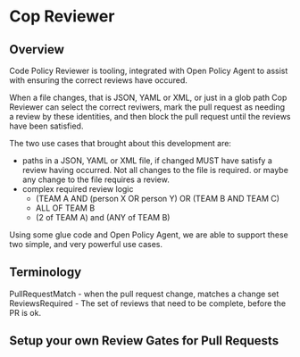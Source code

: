 # Cop Reviewer

## Overview

Code Policy Reviewer is tooling, integrated with Open Policy Agent to assist with ensuring the correct reviews have occured.

When a file changes, that is JSON, YAML or XML, or just in a glob path
Cop Reviewer can select the correct reviwers, mark the pull request as needing a review by these identities, 
and then block the pull request until the reviews have been satisfied. 

The two use cases that brought about this development are:

* paths in a JSON, YAML or XML file, if changed MUST have satisfy a review having occurred. 
  Not all changes to the file is required.
  or maybe any change to the file requires a review.
* complex required review logic
  - (TEAM A AND (person X OR person Y) OR (TEAM B AND TEAM C) 
  - ALL OF TEAM B
  - (2 of TEAM A) and (ANY of TEAM B)

Using some glue code and Open Policy Agent, we are able to support these two simple, and very powerful use cases.

## Terminology

PullRequestMatch - when the pull request change, matches a change set
ReviewsRequired  - The set of reviews that need to be complete, before the PR is ok.


## Setup your own Review Gates for Pull Requests
